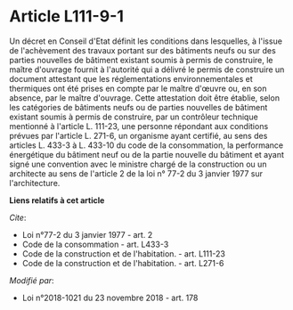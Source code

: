 # Article L111-9-1

Un décret en Conseil d'Etat définit les conditions dans lesquelles, à l'issue de l'achèvement des travaux portant sur des
bâtiments neufs ou sur des parties nouvelles de bâtiment existant soumis à permis de construire, le maître d'ouvrage fournit
à l'autorité qui a délivré le permis de construire un document attestant que les réglementations environnementales et
thermiques ont été prises en compte par le maître d'œuvre ou, en son absence, par le maître d'ouvrage. Cette attestation doit
être établie, selon les catégories de bâtiments neufs ou de parties nouvelles de bâtiment existant soumis à permis de
construire, par un contrôleur technique mentionné à l'article L. 111-23, une personne répondant aux conditions prévues par
l'article L. 271-6, un organisme ayant certifié, au sens des articles L. 433-3 à L. 433-10 du code de la consommation, la
performance énergétique du bâtiment neuf ou de la partie nouvelle du bâtiment et ayant signé une convention avec le ministre
chargé de la construction ou un architecte au sens de l'article 2 de la loi n° 77-2 du 3 janvier 1977 sur l'architecture.

**Liens relatifs à cet article**

_Cite_:

  - Loi n°77-2 du 3 janvier 1977 - art. 2
  - Code de la consommation - art. L433-3
  - Code de la construction et de l'habitation. - art. L111-23
  - Code de la construction et de l'habitation. - art. L271-6

_Modifié par_:

  - Loi n°2018-1021 du 23 novembre 2018 - art. 178
